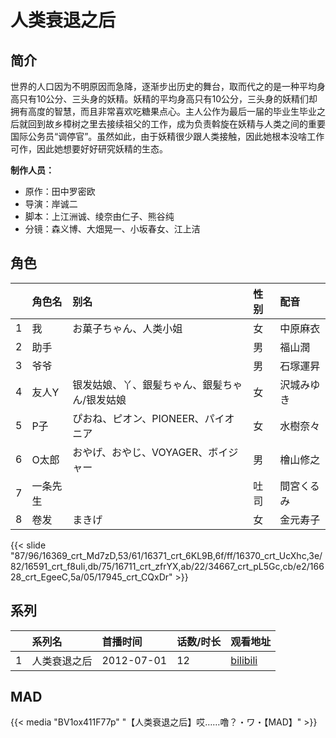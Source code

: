 # 人类衰退之后


## 简介

世界的人口因为不明原因而急降，逐渐步出历史的舞台，取而代之的是一种平均身高只有10公分、三头身的妖精。妖精的平均身高只有10公分，三头身的妖精们却拥有高度的智慧，而且非常喜欢吃糖果点心。主人公作为最后一届的毕业生毕业之后就回到故乡樟树之里去接续祖父的工作，成为负责斡旋在妖精与人类之间的重要国际公务员“调停官”。虽然如此，由于妖精很少跟人类接触，因此她根本没啥工作可作，因此她想要好好研究妖精的生态。

**制作人员：**
- 原作：田中罗密欧
- 导演：岸诚二
- 脚本：上江洲诚、绫奈由仁子、熊谷纯
- 分镜：森义博、大畑晃一、小坂春女、江上洁

## 角色

|     |   角色名   |   别名  | 性别 |  配音  |
|:--- |:------  |:----      |:---  |:--   |
| 1 | 我 | お菓子ちゃん、人类小姐 | 女 | 中原麻衣 |
| 2 | 助手 |  | 男 | 福山潤 |
| 3 | 爷爷 |  | 男 | 石塚運昇 |
| 4 | 友人Y | 银发姑娘、丫、銀髪ちゃん、銀髪ちゃん/银发姑娘 | 女 | 沢城みゆき |
| 5 | P子 | ぴおね、ピオン、PIONEER、パイオニア | 女 | 水樹奈々 |
| 6 | O太郎 | おやげ、おやじ、VOYAGER、ボイジャー | 男 | 檜山修之 |
| 7 | 一条先生 |  | 吐司 | 間宮くるみ |
| 8 | 卷发 | まきげ | 女 | 金元寿子 |

{{< slide "87/96/16369_crt_Md7zD,53/61/16371_crt_6KL9B,6f/ff/16370_crt_UcXhc,3e/82/16591_crt_f8uIi,db/75/16711_crt_zfrYX,ab/22/34667_crt_pL5Gc,cb/e2/16628_crt_EgeeC,5a/05/17945_crt_CQxDr" >}}

## 系列

|     |   系列名   |   首播时间  | 话数/时长  | 观看地址 |
|:---  |:------    |:----      |:---       |:---  |
| 1 | 人类衰退之后 | 2012-07-01 | 12 | [bilibili](https://www.bilibili.com/bangumi/play/ep12747)  |


## MAD

{{< media  "BV1ox411F77p"
"【人类衰退之后】哎……噜？・ワ・【MAD】"  >}}
